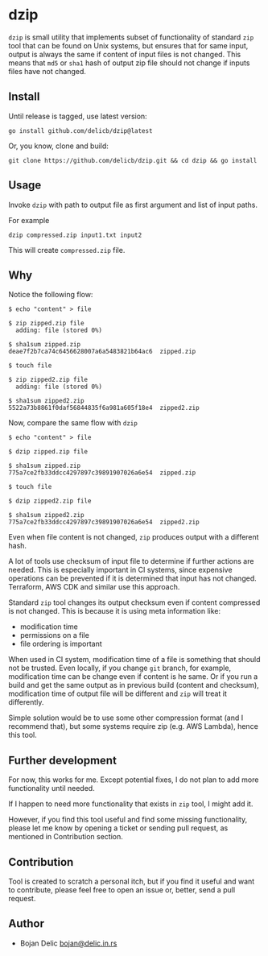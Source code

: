 # dzip
`dzip` is small utility that implements subset of functionality of standard `zip` tool
that can be found on Unix systems, but ensures that for same input, output is always
the same if content of input files is not changed. This means that `md5` or `sha1` 
hash of output zip file should not change if inputs files have not changed. 

## Install
Until release is tagged, use latest version:
```shell
go install github.com/delicb/dzip@latest
```

Or, you know, clone and build:
```shell
git clone https://github.com/delicb/dzip.git && cd dzip && go install
```

## Usage
Invoke `dzip` with path to output file as first argument and list of input paths.

For example
```shell
dzip compressed.zip input1.txt input2
```

This will create `compressed.zip` file. 

## Why
Notice the following flow:
```shell
$ echo "content" > file

$ zip zipped.zip file
  adding: file (stored 0%)

$ sha1sum zipped.zip
deae7f2b7ca74c6456628007a6a5483821b64ac6  zipped.zip

$ touch file

$ zip zipped2.zip file
  adding: file (stored 0%)

$ sha1sum zipped2.zip
5522a73b8861f0daf56844835f6a981a605f18e4  zipped2.zip
```

Now, compare the same flow with `dzip`
```shell
$ echo "content" > file

$ dzip zipped.zip file

$ sha1sum zipped.zip
775a7ce2fb33ddcc4297897c39891907026a6e54  zipped.zip

$ touch file

$ dzip zipped2.zip file

$ sha1sum zipped2.zip
775a7ce2fb33ddcc4297897c39891907026a6e54  zipped2.zip

```

Even when file content is not changed, `zip` produces output with a different hash.

A lot of tools use checksum of input file to determine if further actions are needed. 
This is especially important in CI systems, since expensive operations can be prevented
if it is determined that input has not changed. Terraform, AWS CDK and similar use this 
approach. 

Standard `zip` tool changes its output checksum even if content compressed is not changed. 
This is because it is using meta information like:
- modification time
- permissions on a file
- file ordering is important

When used in CI system, modification time of a file is something that should not be
trusted. Even locally, if you change `git` branch, for example, modification time can
be change even if content is he same. Or if you run a build and get the same output as 
in previous build (content and checksum), modification time of output file will be 
different and `zip` will treat it differently.

Simple solution would be to use some other compression format (and I recommend that), but
some systems require zip (e.g. AWS Lambda), hence this tool.

## Further development
For now, this works for me. Except potential fixes, I do not plan to add more 
functionality until needed.

If I happen to need more functionality that exists in `zip` tool, I might add it.

However, if you find this tool useful and find some missing functionality, please let me
know by opening a ticket or sending pull request, as mentioned in Contribution section. 

## Contribution
Tool is created to scratch a personal itch, but if you find it useful and want to contribute,
please feel free to open an issue or, better, send a pull request. 

## Author
- Bojan Delic <bojan@delic.in.rs>
